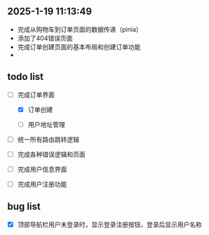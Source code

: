 ## 2025-1-19 11:13:49

- 完成从购物车到订单页面的数据传递（pinia）
- 添加了404错误页面
- 完成订单创建页面的基本布局和创建订单功能
- 




## todo list
- [ ] 完成订单界面
    - [x] 订单创建
    - [ ] 用户地址管理 


- [ ] 统一所有路由跳转逻辑
- [ ] 完成各种错误逻辑和页面
- [ ] 完成用户信息界面
- [ ] 完成用户注册功能


## bug list
- [x] 顶部导航栏用户未登录时，显示登录注册按钮，登录后显示用户名称